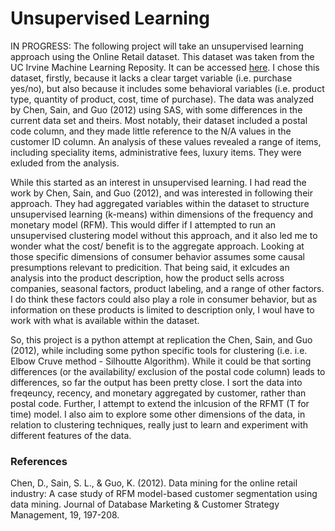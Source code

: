 # Unsupervised Learning

IN PROGRESS: The following project will take an unsupervised learning approach using the Online Retail dataset. This dataset was taken from the UC Irvine Machine Learning Reposity. It can be accessed [here](https://archive.ics.uci.edu/dataset/352/online+retail). I chose this dataset, firstly, because it lacks a clear target variable (i.e. purchase yes/no), but also because it includes some behavioral variables (i.e. product type, quantity of product, cost, time of purchase). The data was analyzed by Chen, Sain, and Guo (2012) using SAS, with some differences in the current data set and theirs. Most notably, their dataset included a postal code column, and they made little reference to the N/A values in the customer ID column. An analysis of these values revealed a range of items, including speciality items, administrative fees, luxury items. They were exluded from the analysis. 

While this started as an interest in unsupervised learning. I had read the work by Chen, Sain, and Guo (2012), and was interested in following their approach. They had aggregated variables within the dataset to structure unsupervised learning (k-means) within dimensions of the frequency and monetary model (RFM). This would differ if I attempted to run an unsupervised clustering model without this approach, and it also led me to wonder what the cost/ benefit is to the aggregate approach. Looking at those specific dimensions of consumer behavior assumes some causal presumptions relevant to predicition. That being said, it exlcudes an analysis into the product description, how the product sells across companies, seasonal factors, product labeling, and a range of other factors. I do think these factors could also play a role in consumer behavior, but as information on these products is limited to description only, I woul have to work with what is available within the dataset.

So, this project is a python attempt at replication the Chen, Sain, and Guo (2012), while including some python specific tools for clustering (i.e. i.e. Elbow Cruve method - Silhoutte Algorithm). While it could be that sorting differences (or the availability/ exclusion of the postal code column) leads to differences, so far the output has been pretty close. I sort the data into freqeuncy, recency, and monetary aggregated by customer, rather than postal code. Further, I attempt to extend the inlcusion of the RFMT (T for time) model. I also aim to explore some other dimensions of the data, in relation to clustering techniques, really just to learn and experiment with different features of the data.




### References
Chen, D., Sain, S. L., & Guo, K. (2012). Data mining for the online retail industry: A case study of RFM model-based customer segmentation using data mining. Journal of Database Marketing & Customer Strategy Management, 19, 197-208.

